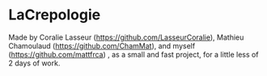 # LaCrepologie

Made by Coralie Lasseur (https://github.com/LasseurCoralie), Mathieu Chamoulaud (https://github.com/ChamMat), and myself (https://github.com/mattfrca) , as a small and fast project, for a little less of 2 days of work.
